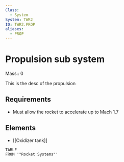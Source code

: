 ```yaml
---
Class:
  - System
System: TWR2
ID: TWR2.PROP
aliases:
  - PROP
---
```

# Propulsion sub system


Mass:: 0

This is the desc of the propulsion
## Requirements 
- Must allow the rocket to accelerate up to Mach 1.7
## Elements
- [[Oxidizer tank]]
```dataview
TABLE
FROM '"Rocket Systems"'
```


